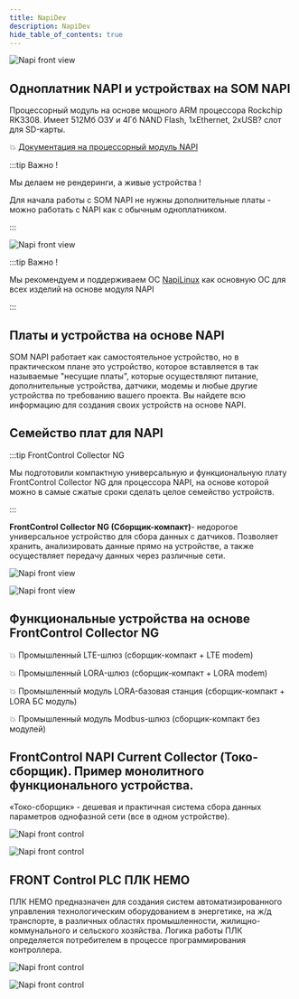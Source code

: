 ```yaml
---
title: NapiDev
description: NapiDev
hide_table_of_contents: true
---
```

![Napi front view](../../static/img/napi-som/napi1-2.png)


## Одноплатник NAPI и устройствах на SOM NAPI

Процессорный модуль на основе мощного ARM процессора Rockchip RK3308. Имеет 512Мб ОЗУ и 4Гб NAND Flash, 1хEthernet, 2xUSB? слот для SD-карты. 

:boom: [Документация на процессорный модуль NAPI](/docs/napi-intro)

:::tip Важно !

 Мы делаем не рендеринги, а живые устройства ! 

 Для начала работы с SOM NAPI не нужны дополнительные платы - можно работать с NAPI как с обычным одноплатником.

:::

![Napi front view](../../static/img/napi-som/hand-som1.png)

:::tip Важно !

Мы рекомендуем и поддерживаем ОС [NapiLinux](http://www.napilinux.ru) как основную ОС для всех изделий на основе модуля NAPI

:::

## Платы и устройства на основе NAPI

SOM NAPI работает как самостоятельное устройство, но в практическом плане это устройство, которое вставляется в так называемые "несущие платы", которые осуществляют питание, дополнительные устройства, датчики, модемы и любые другие устройства по требованию вашего проекта. Вы найдете всю информацию для создания своих устройств на основе NAPI. 

## Семейство плат для NAPI

:::tip FrontControl Collector NG

Мы подготовили компактную универсальную и функциональную плату  FrontControl Collector NG для процессора NAPI, на основе которой можно в самые сжатые сроки сделать целое семейство устройств.

:::

**FrontControl Collector NG (Cборщик-компакт)**- недорогое универсальное устройство для сбора данных с датчиков. Позволяет хранить, анализировать данные прямо на устройстве, а также осуществляет передачу данных через различные сети. 

![Napi front view](../../static/img/img-ng/hand2.png)

![Napi front view](../../static/img/img-ng/frontcontrolcompact-1-2.png)

## Функциональные устройства на основе FrontControl Collector NG

:boom: Промышленный LTE-шлюз (сборщик-компакт + LTE modem)

:boom: Промышленный LORA-шлюз (сборщик-компакт + LORA modem)

:boom: Промышленный модуль LORA-базовая станция (сборщик-компакт + LORA БС модуль)

:boom: Промышленный модуль Modbus-шлюз (сборщик-компакт без модулей)

##  FrontControl NAPI Current Collector (Токо-сборщик). Пример монолитного функционального устройства.

«Токо-сборщик» - дешевая и практичная система сбора данных параметров однофазной сети (все в одном устройстве). 

![Napi front control](../../static/img/img-c/c6.png)

![Napi front control](../../static/img/img-c/c5.png)

## FRONT Control PLC ПЛК НЕМО

ПЛК НЕМО предназначен для создания систем автоматизированного управления технологическим оборудованием в энергетике, на ж/д транспорте, в различных областях промышленности, жилищно-коммунального и сельского хозяйства. Логика работы ПЛК определяется потребителем в процессе программирования контроллера. 

![Napi front control](../../static/img/img-c/n2.jpg)

![Napi front control](../../static/img/img-c/n3.jpg)